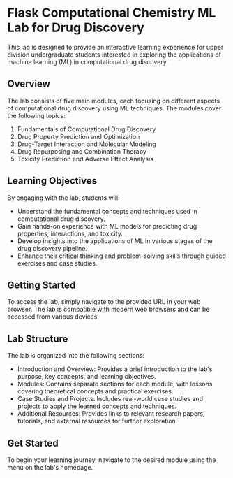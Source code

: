 # Flask Computational Chemistry ML Lab for Drug Discovery

This lab is designed to provide an interactive learning experience for upper division undergraduate students interested in exploring the applications of machine learning (ML) in computational drug discovery.

## Overview

The lab consists of five main modules, each focusing on different aspects of computational drug discovery using ML techniques. The modules cover the following topics:

1. Fundamentals of Computational Drug Discovery
2. Drug Property Prediction and Optimization
3. Drug-Target Interaction and Molecular Modeling
4. Drug Repurposing and Combination Therapy
5. Toxicity Prediction and Adverse Effect Analysis

## Learning Objectives

By engaging with the lab, students will:

- Understand the fundamental concepts and techniques used in computational drug discovery.
- Gain hands-on experience with ML models for predicting drug properties, interactions, and toxicity.
- Develop insights into the applications of ML in various stages of the drug discovery pipeline.
- Enhance their critical thinking and problem-solving skills through guided exercises and case studies.

## Getting Started

To access the lab, simply navigate to the provided URL in your web browser. The lab is compatible with modern web browsers and can be accessed from various devices.

## Lab Structure

The lab is organized into the following sections:

- Introduction and Overview: Provides a brief introduction to the lab's purpose, key concepts, and learning objectives.
- Modules: Contains separate sections for each module, with lessons covering theoretical concepts and practical exercises.
- Case Studies and Projects: Includes real-world case studies and projects to apply the learned concepts and techniques.
- Additional Resources: Provides links to relevant research papers, tutorials, and external resources for further exploration.

## Get Started

To begin your learning journey, navigate to the desired module using the menu on the lab's homepage.
